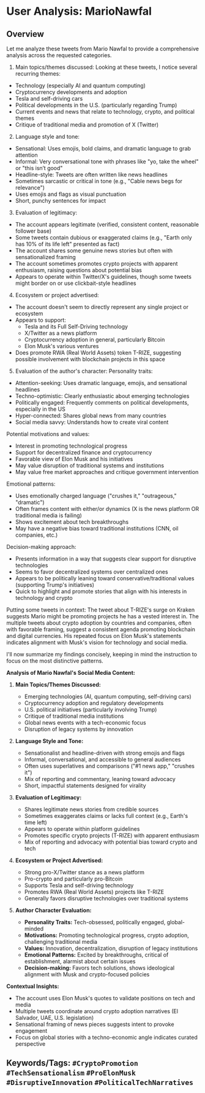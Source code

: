 # User Analysis: MarioNawfal

## Overview

<think>
Let me analyze these tweets from Mario Nawfal to provide a comprehensive analysis across the requested categories.

1. Main topics/themes discussed:
Looking at these tweets, I notice several recurring themes:
- Technology (especially AI and quantum computing)
- Cryptocurrency developments and adoption
- Tesla and self-driving cars
- Political developments in the U.S. (particularly regarding Trump)
- Current events and news that relate to technology, crypto, and political themes
- Critique of traditional media and promotion of X (Twitter)

2. Language style and tone:
- Sensational: Uses emojis, bold claims, and dramatic language to grab attention
- Informal: Very conversational tone with phrases like "yo, take the wheel" or "this isn’t good"
- Headline-style: Tweets are often written like news headlines
- Sometimes sarcastic or critical in tone (e.g., "Cable news begs for relevance")
- Uses emojis and flags as visual punctuation
- Short, punchy sentences for impact

3. Evaluation of legitimacy:
- The account appears legitimate (verified, consistent content, reasonable follower base)
- Some tweets contain dubious or exaggerated claims (e.g., "Earth only has 10% of its life left" presented as fact)
- The account shares some genuine news stories but often with sensationalized framing
- The account sometimes promotes crypto projects with apparent enthusiasm, raising questions about potential bias
- Appears to operate within Twitter/X's guidelines, though some tweets might border on or use clickbait-style headlines

4. Ecosystem or project advertised:
- The account doesn't seem to directly represent any single project or ecosystem
- Appears to support:
  * Tesla and its Full Self-Driving technology
  * X/Twitter as a news platform
  * Cryptocurrency adoption in general, particularly Bitcoin
  * Elon Musk's various ventures
- Does promote RWA (Real World Assets) token T-RIZE, suggesting possible involvement with blockchain projects in this space

5. Evaluation of the author's character:
Personality traits:
- Attention-seeking: Uses dramatic language, emojis, and sensational headlines
- Techno-optimistic: Clearly enthusiastic about emerging technologies
- Politically engaged: Frequently comments on political developments, especially in the US
- Hyper-connected: Shares global news from many countries
- Social media savvy: Understands how to create viral content

Potential motivations and values:
- Interest in promoting technological progress
- Support for decentralized finance and cryptocurrency
- Favorable view of Elon Musk and his initiatives
- May value disruption of traditional systems and institutions
- May value free market approaches and critique government intervention

Emotional patterns:
- Uses emotionally charged language ("crushes it," "outrageous," "dramatic")
- Often frames content with either/or dynamics (X is the news platform OR traditional media is failing)
- Shows excitement about tech breakthroughs
- May have a negative bias toward traditional institutions (CNN, oil companies, etc.)

Decision-making approach:
- Presents information in a way that suggests clear support for disruptive technologies
- Seems to favor decentralized systems over centralized ones
- Appears to be politically leaning toward conservative/traditional values (supporting Trump's initiatives)
- Quick to highlight and promote stories that align with his interests in technology and crypto

Putting some tweets in context:
The tweet about T-RIZE's surge on Kraken suggests Mario might be promoting projects he has a vested interest in. The multiple tweets about crypto adoption by countries and companies, often with favorable framing, suggest a consistent agenda promoting blockchain and digital currencies. His repeated focus on Elon Musk's statements indicates alignment with Musk's vision for technology and social media.

I'll now summarize my findings concisely, keeping in mind the instruction to focus on the most distinctive patterns.
</think>

**Analysis of Mario Nawfal's Social Media Content:**

1. **Main Topics/Themes Discussed:**
   - Emerging technologies (AI, quantum computing, self-driving cars)
   - Cryptocurrency adoption and regulatory developments
   - U.S. political initiatives (particularly involving Trump)
   - Critique of traditional media institutions
   - Global news events with a tech-economic focus
   - Disruption of legacy systems by innovation

2. **Language Style and Tone:**
   - Sensationalist and headline-driven with strong emojis and flags
   - Informal, conversational, and accessible to general audiences
   - Often uses superlatives and comparisons ("#1 news app," "crushes it")
   - Mix of reporting and commentary, leaning toward advocacy
   - Short, impactful statements designed for virality

3. **Evaluation of Legitimacy:**
   - Shares legitimate news stories from credible sources
   - Sometimes exaggerates claims or lacks full context (e.g., Earth's time left)
   - Appears to operate within platform guidelines
   - Promotes specific crypto projects (T-RIZE) with apparent enthusiasm
   - Mix of reporting and advocacy with potential bias toward crypto and tech

4. **Ecosystem or Project Advertised:**
   - Strong pro-X/Twitter stance as a news platform
   - Pro-crypto and particularly pro-Bitcoin
   - Supports Tesla and self-driving technology
   - Promotes RWA (Real World Assets) projects like T-RIZE
   - Generally favors disruptive technologies over traditional systems

5. **Author Character Evaluation:**
   - **Personality Traits:** Tech-obsessed, politically engaged, global-minded
   - **Motivations:** Promoting technological progress, crypto adoption, challenging traditional media
   - **Values:** Innovation, decentralization, disruption of legacy institutions
   - **Emotional Patterns:** Excited by breakthroughs, critical of establishment, alarmist about certain issues
   - **Decision-making:** Favors tech solutions, shows ideological alignment with Musk and crypto-focused policies

**Contextual Insights:**
- The account uses Elon Musk's quotes to validate positions on tech and media
- Multiple tweets coordinate around crypto adoption narratives (El Salvador, UAE, U.S. legislation)
- Sensational framing of news pieces suggests intent to provoke engagement
- Focus on global stories with a techno-economic angle indicates curated perspective

**Keywords/Tags:** 
`#CryptoPromotion` `#TechSensationalism` `#ProElonMusk` `#DisruptiveInnovation` `#PoliticalTechNarratives`
---
